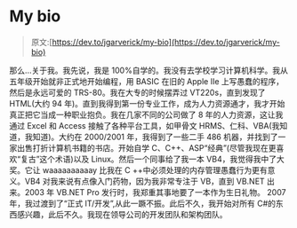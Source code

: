 # My bio

> 原文:[https://dev.to/jgarverick/my-bio](https://dev.to/jgarverick/my-bio)

那么…关于我。我先说，我是 100%自学的。我没有去学校学习计算机科学。我从五年级开始就非正式地开始编程，用 BASIC 在旧的 Apple IIe 上写愚蠢的程序，然后是永远可爱的 TRS-80。我在大专的时候摆弄过 VT220s，直到发现了 HTML(大约 94 年)。直到我得到第一份专业工作，成为人力资源通才，我才开始真正把它当成一种职业抱负。我在几家不同的公司做了 8 年的人力资源，这让我通过 Excel 和 Access 接触了各种平台工具，如甲骨文 HRMS、仁科、VBA(我知道，我知道)。大约在 2000/2001 年，我得到了一些二手 486 机器，并找到了一家出售打折计算机书籍的书店。开始自学 C、C++、ASP“经典”(尽管我现在更喜欢“复古”这个术语)以及 Linux。然后一个同事给了我一本 VB4，我觉得我中了大奖。它让 waaaaaaaaaay 比我在 C ++中必须处理的内存管理愚蠢行为更有意义。VB4 对我来说有点像入门药物，因为我非常专注于 VB，直到 VB.NET 出来。2003 年 VB.NET Pro 发行时，我郑重其事地要了一本作为生日礼物。
2007 年，我过渡到了“正式 IT/开发”,从此一蹶不振。此后不久，我开始对所有 C#的东西感兴趣，此后不久。我现在领导公司的开发团队和架构团队。